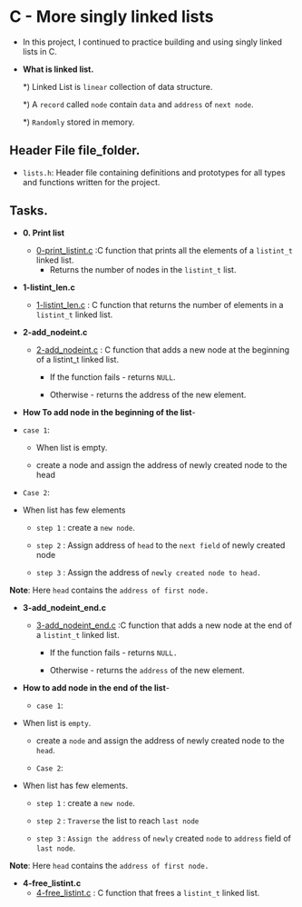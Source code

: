 # C - More singly linked lists

- In this project, I continued to practice building and using singly linked lists in C.

- **What is linked list.**	

	*) Linked List is `linear` collection of data structure.

	*) A `record` called `node` contain `data` and `address` of `next node`.

	*) `Randomly` stored in memory.
## Header File file_folder.

- `lists.h`: Header file containing definitions and prototypes for all types and functions written for the project.

## Tasks.
* **0. Print list**
  * [0-print_listint.c](https://github.com/Caren-Koroeny/alx-low_level_programming/blob/master/0x13-more_singly_linked_lists/0-print_listint.c) :C function that prints all the elements of a `listint_t` linked list.
    * Returns the number of nodes in the `listint_t` list. 

* **1-listint_len.c**
  * [1-listint_len.c](https://github.com/Caren-Koroeny/alx-low_level_programming/blob/master/0x13-more_singly_linked_lists/1-listint_len.c) :  C function that returns the number of elements in a `listint_t` linked list.

* **2-add_nodeint.c**
  * [2-add_nodeint.c](https://github.com/Caren-Koroeny/alx-low_level_programming/blob/master/0x13-more_singly_linked_lists/2-add_nodeint.c) : C function that adds a new node at the beginning of a listint_t linked list.
    
    * If the function fails - returns `NULL`.

    * Otherwise - returns the address of the new element.

* **How To add node in the beginning of the list**-
 
 * `case 1`:

	* When list is empty.

	* create a node and assign the address of newly created node to the head

 * `Case 2`: 

* When list has few elements

	* `step 1` : create a `new node`. 

	* `step 2` : Assign address of `head` to the `next field` of newly created node

	* `step 3` : Assign the address of `newly created node to head.`
	
**Note**: Here `head` contains the `address of first node.`

* **3-add_nodeint_end.c**
  * [3-add_nodeint_end.c](https://github.com/Caren-Koroeny/alx-low_level_programming/blob/master/0x13-more_singly_linked_lists/3-add_nodeint_end.c) :C function that adds a new node at the end of a `listint_t` linked list.

	* If the function fails - returns `NULL.`
	
	* Otherwise - returns the `address` of the new element.

* **How to add node in the end of the list**-

	* `case 1`: 

* When list is `empty`.
	
	* create a `node` and assign the address of newly created node to the `head`.

	* `Case 2`:

* When list has few elements.

	* `step 1` : create a `new node`.
 
	* `step 2` : `Traverse` the list to reach `last node`

	* `step 3` : `Assign the address` of `newly` created `node` to `address` field of `last node`.
	
**Note**: Here `head` contains the `address of first node.`

* **4-free_listint.c**
  * [4-free_listint.c](https://github.com/Caren-Koroeny/alx-low_level_programming/blob/master/0x13-more_singly_linked_lists/4-free_listint.c) : C function that frees a `listint_t` linked list.
